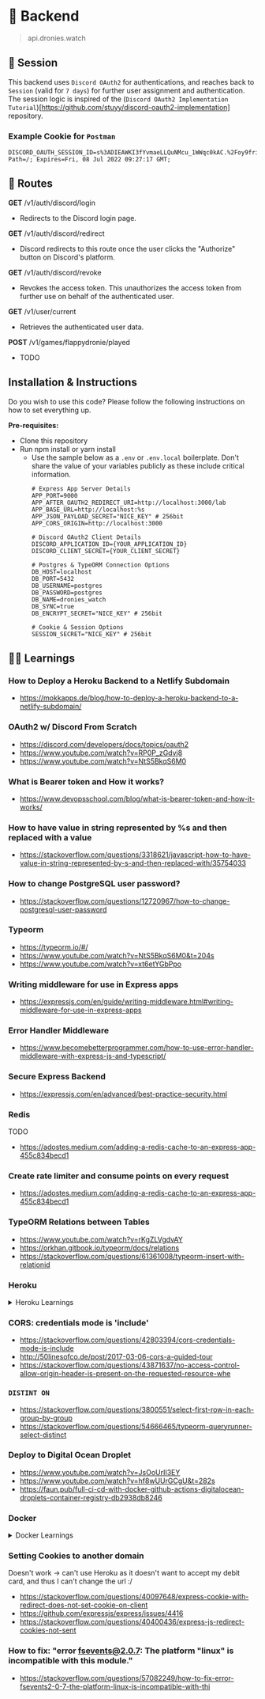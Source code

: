 # 💾 Backend
> api.dronies.watch

## 🍪 Session

This backend uses `Discord OAuth2` for authentications,
and reaches back to `Session` (valid for `7 days`) 
for further user assignment and authentication.
The session logic is inspired of the (`Discord OAuth2 Implementation Tutorial`)[https://github.com/stuyy/discord-oauth2-implementation] repository.

### Example Cookie for `Postman`
```
DISCORD_OAUTH_SESSION_ID=s%3ADIEAWKI3fYvmaeLLQuNMcu_1WWqc0kAC.%2Foy9fri87cjVzjCTyuWVasqpZ2%2BngZMEsaE%2FdtMb6QQ; Path=/; Expires=Fri, 08 Jul 2022 09:27:17 GMT;
```

## 🚊 Routes

**GET** /v1/auth/discord/login
- Redirects to the Discord login page.

**GET** /v1/auth/discord/redirect
- Discord redirects to this route once the user clicks the "Authorize" button on Discord's platform.

**GET** /v1/auth/discord/revoke
- Revokes the access token. This unauthorizes the access token from further use on behalf of the authenticated user.

**GET** /v1/user/current
- Retrieves the authenticated user data.

**POST** /v1/games/flappydronie/played
- TODO

## Installation & Instructions
Do you wish to use this code?
Please follow the following instructions on how to set everything up.

**Pre-requisites:**
- Clone this repository
- Run npm install or yarn install
  - Use the sample below as a `.env` or `.env.local` boilerplate. 
    Don't share the value of your variables publicly as these include critical information.
    ```text
    # Express App Server Details
    APP_PORT=9000
    APP_AFTER_OAUTH2_REDIRECT_URI=http://localhost:3000/lab
    APP_BASE_URL=http://localhost:%s
    APP_JSON_PAYLOAD_SECRET="NICE_KEY" # 256bit
    APP_CORS_ORIGIN=http://localhost:3000
    
    # Discord OAuth2 Client Details
    DISCORD_APPLICATION_ID={YOUR_APPLICATION_ID}
    DISCORD_CLIENT_SECRET={YOUR_CLIENT_SECRET}
    
    # Postgres & TypeORM Connection Options
    DB_HOST=localhost
    DB_PORT=5432
    DB_USERNAME=postgres
    DB_PASSWORD=postgres
    DB_NAME=dronies_watch
    DB_SYNC=true
    DB_ENCRYPT_SECRET="NICE_KEY" # 256bit
    
    # Cookie & Session Options
    SESSION_SECRET="NICE_KEY" # 256bit
    ```

## 👨‍🎓 Learnings

### How to Deploy a Heroku Backend to a Netlify Subdomain
- https://mokkapps.de/blog/how-to-deploy-a-heroku-backend-to-a-netlify-subdomain/

### OAuth2 w/ Discord From Scratch
- https://discord.com/developers/docs/topics/oauth2
- https://www.youtube.com/watch?v=RP0P_zGdvj8
- https://www.youtube.com/watch?v=NtS5BkqS6M0

### What is Bearer token and How it works?
- https://www.devopsschool.com/blog/what-is-bearer-token-and-how-it-works/

### How to have value in string represented by %s and then replaced with a value
- https://stackoverflow.com/questions/3318621/javascript-how-to-have-value-in-string-represented-by-s-and-then-replaced-with/35754033

### How to change PostgreSQL user password?
- https://stackoverflow.com/questions/12720967/how-to-change-postgresql-user-password

### Typeorm
- https://typeorm.io/#/
- https://www.youtube.com/watch?v=NtS5BkqS6M0&t=204s
- https://www.youtube.com/watch?v=xt6etYGbPpo

### Writing middleware for use in Express apps
- https://expressjs.com/en/guide/writing-middleware.html#writing-middleware-for-use-in-express-apps

### Error Handler Middleware
- https://www.becomebetterprogrammer.com/how-to-use-error-handler-middleware-with-express-js-and-typescript/

### Secure Express Backend
- https://expressjs.com/en/advanced/best-practice-security.html

### Redis
TODO
- https://adostes.medium.com/adding-a-redis-cache-to-an-express-app-455c834becd1

### Create rate limiter and consume points on every request
- https://adostes.medium.com/adding-a-redis-cache-to-an-express-app-455c834becd1

### TypeORM Relations between Tables
- https://www.youtube.com/watch?v=rKgZLVgdvAY
- https://orkhan.gitbook.io/typeorm/docs/relations
- https://stackoverflow.com/questions/61361008/typeorm-insert-with-relationid

### Heroku

<details>
<summary>Heroku Learnings</summary>

#### How to deploy multiple apps in monorepo with Heroku
- https://michaellin.me/deploy-multiple-apps-in-monorepo-to-heroku/

#### Deploying a PostgreSQL database on Heroku
- https://www.youtube.com/watch?v=80oty2v4HsE

#### Connect to Postgres Database from local end machine
```text
# Heroku Example
psql --host=ec2-34-255-225-151.eu-west-1.compute.amazonaws.com --port=5432 --username=htozchapbteyzi --password --dbname=dbuea1u652cemv

# Custom Server Example
psql --host=api.dronies.watch --port=5432 --username=postgres --password --dbname=dronies_watch
```

#### Unable to connect to Heroku Postgres
```
There was an error initializing DB: no pg_hba.conf entry for host "x", user "y", database "z", SSL off
```
https://community.n8n.io/t/unable-to-connect-to-heroku-postgres-in-0-104-0/4721

</details>

### CORS: credentials mode is 'include'
- https://stackoverflow.com/questions/42803394/cors-credentials-mode-is-include
- http://50linesofco.de/post/2017-03-06-cors-a-guided-tour
- https://stackoverflow.com/questions/43871637/no-access-control-allow-origin-header-is-present-on-the-requested-resource-whe

### `DISTINT ON`
- https://stackoverflow.com/questions/3800551/select-first-row-in-each-group-by-group
- https://stackoverflow.com/questions/54666465/typeorm-queryrunner-select-distinct

### Deploy to Digital Ocean Droplet
- https://www.youtube.com/watch?v=JsOoUrII3EY
- https://www.youtube.com/watch?v=hf8wUUrGCgU&t=282s
- https://faun.pub/full-ci-cd-with-docker-github-actions-digitalocean-droplets-container-registry-db2938db8246

### Docker

<details>
<summary>Docker Learnings</summary>

- Remove Images (Docker Images are like a Blueprint to Docker Containers)
  ```shell
  # Display all installed Docker Images
  docker images
  
  > REPOSITORY                        TAG       IMAGE ID       CREATED             SIZE
  > dronies-watch-server              latest    1be73bba1885   About an hour ago   1.04GB
  > node                              latest    14777a723ec4   34 hours ago        993MB
  > postgres                          latest    07e2ee723e2d   9 days ago          374MB
  
  # Remove Docker Image with the name 'x'
  docker rmi dronies-watch-server
  
  > Deleted: sha256:1be73bba18859b5b9cc18c65f9fc13af5024e6dc46d2156551a284bdf9dae8ca
  ```
- Connect to running Server
  ```bash
  docker exec -it container-name bash 
  ```

#### Node.js & Express
- https://www.youtube.com/watch?v=9zUHg7xjIqQ
- https://blog.morizyun.com/javascript/docker-dockerfile-basic-nodejs.html

#### Postgres
- https://hub.docker.com/_/postgres
- https://www.baeldung.com/ops/docker-attach-detach-container
- Start Postgres Docker Container
  ```shell
  # --name = Specify name of Postgres Docker Container
  # -e     = Specify environment variables (in this case the POSTGRES_PASSWORD)
  # -d     = Detach Docker Container (Starts the container, prints its id, and then returns to the shell prompt. Thus, we can continue with other tasks while the container continues to run in the background.)
  # -p     = Specify the port ([exposed port]:[internal port])
  docker run --name dronies-watch-postgres -e POSTGRES_PASSWORD=postgres -d -p 5000:5432 postgres
  ```
  
- Stop and Remove Postgres Docker Container
  ```shell
  # Show running Docker Containers
  docker ps
  
  > CONTAINER ID   IMAGE      COMMAND                  CREATED          STATUS          PORTS                    NAMES
  > a636127d2a35   postgres   "docker-entrypoint.s…"   14 minutes ago   Up 14 minutes   0.0.0.0:5432->5432/tcp   dronies-watch-postgres
  
  # Stop Docker Container with the ID 'x'
  # ('-t 0' to stop it immediately because the default shut down time is 10s)
  docker stop a636127d2a35 -t 0
  
  > a636127d2a35
  
  # Remove Docker Container with the ID 'x'
  docker rm a636127d2a35
  
  > a636127d2a35
  ```
  
- https://herewecode.io/blog/create-a-postgresql-database-using-docker-compose/
  
#### Docker Compose
- Run Docker Compose Script
  ```shell
  # Executes the docker-compose.yml script in the current folder in detached mode (-d)
  # [--build] checks if something has changed and if so build the images from scratch,
  # otherwise it would execute the existing images (if some where already built)
  docker-compose up --build -d
  ```
- Shut down Docker Container (that were created via the `docker-compose.yml` script) and remove them 
  ```shell
  docker-compose down
  ```
- https://codewithhugo.com/node-postgres-express-docker-compose/
- https://www.youtube.com/watch?v=A9bA5HpOk30

#### Build Docker Container
https://stackoverflow.com/questions/28996907/docker-build-requires-1-argument-see-docker-build-help
https://docs.docker.com/docker-hub/
```shell
# -t = Specifying the Name:Tag of the Docker Image
# . = Context (-> where to search for the Dockerfile)
docker build -t bennodev19/dronies-watch-backend:latest .
```

</details>

### Setting Cookies to another domain
Doesn't work -> can't use Heroku as it doesn't want to accept my debit card, and thus I can't change the url :/
- https://stackoverflow.com/questions/40097648/express-cookie-with-redirect-does-not-set-cookie-on-client
- https://github.com/expressjs/express/issues/4416
- https://stackoverflow.com/questions/40400436/express-js-redirect-cookies-not-sent

### How to fix: "error fsevents@2.0.7: The platform "linux" is incompatible with this module."
- https://stackoverflow.com/questions/57082249/how-to-fix-error-fsevents2-0-7-the-platform-linux-is-incompatible-with-thi
